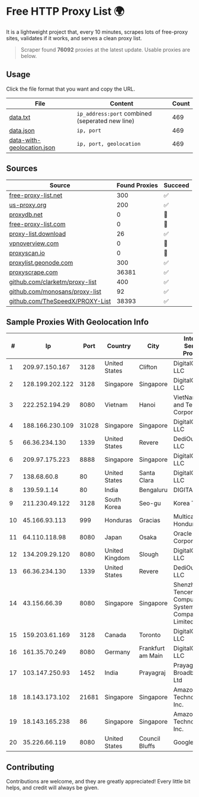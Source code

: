 
# Free HTTP Proxy List 🌍

It is a lightweight project that, every 10 minutes, scrapes lots of free-proxy sites, validates if it works, and serves a clean proxy list.


> Scraper found **76092** proxies at the latest update. Usable proxies are below.

## Usage

Click the file format that you want and copy the URL.


|File|Content|Count|
|----|-------|-----|
|[data.txt](https://raw.githubusercontent.com/themiralay/Proxy-List-World/master/data.txt)|`ip_address:port` combined (seperated new line)|469|
|[data.json](https://raw.githubusercontent.com/themiralay/Proxy-List-World/master/data.json)|`ip, port`|469|
|[data-with-geolocation.json](https://raw.githubusercontent.com/themiralay/Proxy-List-World/master/data-with-geolocation.json)|`ip, port, geolocation`|469|

## Sources

|Source|Found Proxies|Succeed|
|------|-------------|-------|
|[free-proxy-list.net](https://free-proxy-list.net)|300|✅|
|[us-proxy.org](https://www.us-proxy.org)|200|✅|
|[proxydb.net](http://proxydb.net)|0|🚫|
|[free-proxy-list.com](https://free-proxy-list.com/?page=&port=&type%5B%5D=http&type%5B%5D=https&up_time=0&search=Search)|0|🚫|
|[proxy-list.download](https://www.proxy-list.download/HTTP)|26|✅|
|[vpnoverview.com](https://vpnoverview.com/privacy/anonymous-browsing/free-proxy-servers)|0|🚫|
|[proxyscan.io](https://www.proxyscan.io)|0|🚫|
|[proxylist.geonode.com](https://proxylist.geonode.com/api/proxy-list?limit=300&page=1&sort_by=lastChecked&sort_type=desc&protocols=http,https)|300|✅|
|[proxyscrape.com](https://api.proxyscrape.com/v2/?request=displayproxies&protocol=http&timeout=10000&country=all&ssl=all&anonymity=all)|36381|✅|
|[github.com/clarketm/proxy-list](https://raw.githubusercontent.com/clarketm/proxy-list/master/proxy-list-raw.txt)|400|✅|
|[github.com/monosans/proxy-list](https://raw.githubusercontent.com/monosans/proxy-list/main/proxies/http.txt)|92|✅|
|[github.com/TheSpeedX/PROXY-List](https://raw.githubusercontent.com/TheSpeedX/PROXY-List/master/http.txt)|38393|✅|


## Sample Proxies With Geolocation Info

|#|Ip|Port|Country|City|Internet Service Provider|
|-|--|----|-------|----|-------------------------|
|1|209.97.150.167|3128|United States|Clifton|DigitalOcean, LLC|
|2|128.199.202.122|3128|Singapore|Singapore|DigitalOcean, LLC|
|3|222.252.194.29|8080|Vietnam|Hanoi|VietNam Post and Telecom Corporation|
|4|188.166.230.109|31028|Singapore|Singapore|DigitalOcean, LLC|
|5|66.36.234.130|1339|United States|Revere|DediOutlet, LLC|
|6|209.97.175.223|8888|Singapore|Singapore|DigitalOcean, LLC|
|7|138.68.60.8|80|United States|Santa Clara|DigitalOcean, LLC|
|8|139.59.1.14|80|India|Bengaluru|DIGITALOCEAN|
|9|211.230.49.122|3128|South Korea|Seo-gu|Korea Telecom|
|10|45.166.93.113|999|Honduras|Gracias|Multicable De Honduras|
|11|64.110.118.98|8080|Japan|Osaka|Oracle Corporation|
|12|134.209.29.120|8080|United Kingdom|Slough|DigitalOcean, LLC|
|13|66.36.234.130|1339|United States|Revere|DediOutlet, LLC|
|14|43.156.66.39|8080|Singapore|Singapore|Shenzhen Tencent Computer Systems Company Limited|
|15|159.203.61.169|3128|Canada|Toronto|DigitalOcean, LLC|
|16|161.35.70.249|8080|Germany|Frankfurt am Main|DigitalOcean, LLC|
|17|103.147.250.93|1452|India|Prayagraj|Prayag Broadband Pvt Ltd|
|18|18.143.173.102|21681|Singapore|Singapore|Amazon Technologies Inc.|
|19|18.143.165.238|86|Singapore|Singapore|Amazon Technologies Inc.|
|20|35.226.66.119|8080|United States|Council Bluffs|Google LLC|



## Contributing

Contributions are welcome, and they are greatly appreciated! Every
little bit helps, and credit will always be given.

